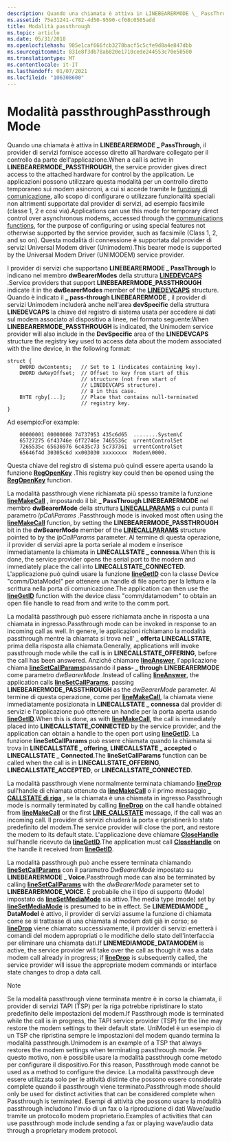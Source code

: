 ```yaml
---
description: Quando una chiamata è attiva in LINEBEARERMODE \_ PassThrough, il provider di servizi fornisce accesso diretto all'hardware collegato per il controllo da parte dell'applicazione.
ms.assetid: 75e31241-c782-4d50-9590-cf68c0505add
title: Modalità passthrough
ms.topic: article
ms.date: 05/31/2018
ms.openlocfilehash: 985e1caf666fcb3278bacf5c5cfe9d8a4e847dbb
ms.sourcegitcommit: 831e8f3db78ab820e1710cede244553c70e50500
ms.translationtype: MT
ms.contentlocale: it-IT
ms.lasthandoff: 01/07/2021
ms.locfileid: "106308600"
---
```

# <a name="passthrough-mode"></a><span data-ttu-id="c7bee-103">Modalità passthrough</span><span class="sxs-lookup"><span data-stu-id="c7bee-103">Passthrough Mode</span></span>

<span data-ttu-id="c7bee-104">Quando una chiamata è attiva in **LINEBEARERMODE \_ PassThrough**, il provider di servizi fornisce accesso diretto all'hardware collegato per il controllo da parte dell'applicazione.</span><span class="sxs-lookup"><span data-stu-id="c7bee-104">When a call is active in **LINEBEARERMODE\_PASSTHROUGH**, the service provider gives direct access to the attached hardware for control by the application.</span></span> <span data-ttu-id="c7bee-105">Le applicazioni possono utilizzare questa modalità per un controllo diretto temporaneo sui modem asincroni, a cui si accede tramite le [funzioni di comunicazione](/windows/desktop/DevIO/communications-functions), allo scopo di configurare o utilizzare funzionalità speciali non altrimenti supportate dal provider di servizi, ad esempio facsimile (classe 1, 2 e così via).</span><span class="sxs-lookup"><span data-stu-id="c7bee-105">Applications can use this mode for temporary direct control over asynchronous modems, accessed through the [communications functions](/windows/desktop/DevIO/communications-functions), for the purpose of configuring or using special features not otherwise supported by the service provider, such as facsimile (Class 1, 2, and so on).</span></span> <span data-ttu-id="c7bee-106">Questa modalità di connessione è supportata dal provider di servizi Universal Modem driver (Unimodem).</span><span class="sxs-lookup"><span data-stu-id="c7bee-106">This bearer mode is supported by the Universal Modem Driver (UNIMODEM) service provider.</span></span>

<span data-ttu-id="c7bee-107">I provider di servizi che supportano **LINEBEARERMODE \_ PassThrough** lo indicano nel membro **dwBearerModes** della struttura [**LINEDEVCAPS**](/windows/desktop/api/Tapi/ns-tapi-linedevcaps) .</span><span class="sxs-lookup"><span data-stu-id="c7bee-107">Service providers that support **LINEBEARERMODE\_PASSTHROUGH** indicate it in the **dwBearerModes** member of the [**LINEDEVCAPS**](/windows/desktop/api/Tapi/ns-tapi-linedevcaps) structure.</span></span> <span data-ttu-id="c7bee-108">Quando è indicato il **\_ pass-through LINEBEARERMODE** , il provider di servizi Unimodem includerà anche nell'area **devSpecific** della struttura **LINEDEVCAPS** la chiave del registro di sistema usata per accedere ai dati sul modem associato al dispositivo a linee, nel formato seguente:</span><span class="sxs-lookup"><span data-stu-id="c7bee-108">When **LINEBEARERMODE\_PASSTHROUGH** is indicated, the Unimodem service provider will also include in the **DevSpecific** area of the **LINEDEVCAPS** structure the registry key used to access data about the modem associated with the line device, in the following format:</span></span>

``` syntax
struct {
    DWORD dwContents;   // Set to 1 (indicates containing key).
    DWORD dwKeyOffset;  // Offset to key from start of this
                        // structure (not from start of
                        // LINEDEVCAPS structure).
                        // 8 in this case. 
    BYTE rgby[...];     // Place that contains null-terminated
                        // registry key. 
}
```

<span data-ttu-id="c7bee-109">Ad esempio:</span><span class="sxs-lookup"><span data-stu-id="c7bee-109">For example:</span></span>

``` syntax
    00000001 00000008 74737953 435c6d65  ........System\C
    65727275 6f43746e 6f72746e 7465536c  urrentControlSet
    7265535c 65636976 6c435c73 5c737361  urrentControlSet
    65646f4d 30305c6d xx003030 xxxxxxxx  Modem\0000.
```

<span data-ttu-id="c7bee-110">Questa chiave del registro di sistema può quindi essere aperta usando la funzione [**RegOpenKey**](/windows/desktop/api/winreg/nf-winreg-regopenkeya) .</span><span class="sxs-lookup"><span data-stu-id="c7bee-110">This registry key could then be opened using the [**RegOpenKey**](/windows/desktop/api/winreg/nf-winreg-regopenkeya) function.</span></span>

<span data-ttu-id="c7bee-111">La modalità passthrough viene richiamata più spesso tramite la funzione [**lineMakeCall**](/windows/desktop/api/Tapi/nf-tapi-linemakecall) , impostando il bit **\_ PassThrough LINEBEARERMODE** nel membro **dwBearerMode** della struttura [**LINECALLPARAMS**](/windows/desktop/api/Tapi/ns-tapi-linecallparams) a cui punta il parametro *lpCallParams* .</span><span class="sxs-lookup"><span data-stu-id="c7bee-111">Passthrough mode is invoked most often using the [**lineMakeCall**](/windows/desktop/api/Tapi/nf-tapi-linemakecall) function, by setting the **LINEBEARERMODE\_PASSTHROUGH** bit in the **dwBearerMode** member of the [**LINECALLPARAMS**](/windows/desktop/api/Tapi/ns-tapi-linecallparams) structure pointed to by the *lpCallParams* parameter.</span></span> <span data-ttu-id="c7bee-112">Al termine di questa operazione, il provider di servizi apre la porta seriale al modem e inserisce immediatamente la chiamata in **LINECALLSTATE \_ connessa**.</span><span class="sxs-lookup"><span data-stu-id="c7bee-112">When this is done, the service provider opens the serial port to the modem and immediately place the call into **LINECALLSTATE\_CONNECTED**.</span></span> <span data-ttu-id="c7bee-113">L'applicazione può quindi usare la funzione [**lineGetID**](/windows/desktop/api/Tapi/nf-tapi-linegetid) con la classe Device "comm/DataModel" per ottenere un handle di file aperto per la lettura e la scrittura nella porta di comunicazione.</span><span class="sxs-lookup"><span data-stu-id="c7bee-113">The application can then use the [**lineGetID**](/windows/desktop/api/Tapi/nf-tapi-linegetid) function with the device class "comm/datamodem" to obtain an open file handle to read from and write to the comm port.</span></span>

<span data-ttu-id="c7bee-114">La modalità passthrough può essere richiamata anche in risposta a una chiamata in ingresso.</span><span class="sxs-lookup"><span data-stu-id="c7bee-114">Passthrough mode can be invoked in response to an incoming call as well.</span></span> <span data-ttu-id="c7bee-115">In genere, le applicazioni richiamano la modalità passthrough mentre la chiamata si trova nell' **\_ offerta LINECALLSTATE**, prima della risposta alla chiamata.</span><span class="sxs-lookup"><span data-stu-id="c7bee-115">Generally, applications will invoke passthrough mode while the call is in **LINECALLSTATE\_OFFERING**, before the call has been answered.</span></span> <span data-ttu-id="c7bee-116">Anziché chiamare [**lineAnswer**](/windows/desktop/api/Tapi/nf-tapi-lineanswer), l'applicazione chiama [**lineSetCallParams**](/windows/desktop/api/Tapi/nf-tapi-linesetcallparams)passando il **pass- \_ through LINEBEARERMODE** come parametro *dwBearerMode* .</span><span class="sxs-lookup"><span data-stu-id="c7bee-116">Instead of calling [**lineAnswer**](/windows/desktop/api/Tapi/nf-tapi-lineanswer), the application calls [**lineSetCallParams**](/windows/desktop/api/Tapi/nf-tapi-linesetcallparams), passing **LINEBEARERMODE\_PASSTHROUGH** as the *dwBearerMode* parameter.</span></span> <span data-ttu-id="c7bee-117">Al termine di questa operazione, come per [**lineMakeCall**](/windows/desktop/api/Tapi/nf-tapi-linemakecall), la chiamata viene immediatamente posizionata in **LINECALLSTATE \_ connessa** dal provider di servizi e l'applicazione può ottenere un handle per la porta aperta usando [**lineGetID**](/windows/desktop/api/Tapi/nf-tapi-linegetid).</span><span class="sxs-lookup"><span data-stu-id="c7bee-117">When this is done, as with [**lineMakeCall**](/windows/desktop/api/Tapi/nf-tapi-linemakecall), the call is immediately placed into **LINECALLSTATE\_CONNECTED** by the service provider, and the application can obtain a handle to the open port using [**lineGetID**](/windows/desktop/api/Tapi/nf-tapi-linegetid).</span></span> <span data-ttu-id="c7bee-118">La funzione **lineSetCallParams** può essere chiamata quando la chiamata si trova in **LINECALLSTATE \_ offering**, **LINECALLSTATE \_ accepted** o **LINECALLSTATE \_ Connected**.</span><span class="sxs-lookup"><span data-stu-id="c7bee-118">The **lineSetCallParams** function can be called when the call is in **LINECALLSTATE\_OFFERING**, **LINECALLSTATE\_ACCEPTED**, or **LINECALLSTATE\_CONNECTED**.</span></span>

<span data-ttu-id="c7bee-119">La modalità passthrough viene normalmente terminata chiamando [**lineDrop**](/windows/desktop/api/Tapi/nf-tapi-linedrop) sull'handle di chiamata ottenuto da [**lineMakeCall**](/windows/desktop/api/Tapi/nf-tapi-linemakecall) o il primo messaggio [**\_ CALLSTATE di riga**](line-callstate.md) , se la chiamata è una chiamata in ingresso.</span><span class="sxs-lookup"><span data-stu-id="c7bee-119">Passthrough mode is normally terminated by calling [**lineDrop**](/windows/desktop/api/Tapi/nf-tapi-linedrop) on the call handle obtained from [**lineMakeCall**](/windows/desktop/api/Tapi/nf-tapi-linemakecall) or the first [**LINE\_CALLSTATE**](line-callstate.md) message, if the call was an incoming call.</span></span> <span data-ttu-id="c7bee-120">Il provider di servizi chiuderà la porta e ripristinerà lo stato predefinito del modem.</span><span class="sxs-lookup"><span data-stu-id="c7bee-120">The service provider will close the port, and restore the modem to its default state.</span></span> <span data-ttu-id="c7bee-121">L'applicazione deve chiamare [**CloseHandle**](/windows/desktop/api/handleapi/nf-handleapi-closehandle) sull'handle ricevuto da [**lineGetID**](/windows/desktop/api/Tapi/nf-tapi-linegetid).</span><span class="sxs-lookup"><span data-stu-id="c7bee-121">The application must call [**CloseHandle**](/windows/desktop/api/handleapi/nf-handleapi-closehandle) on the handle it received from [**lineGetID**](/windows/desktop/api/Tapi/nf-tapi-linegetid).</span></span>

<span data-ttu-id="c7bee-122">La modalità passthrough può anche essere terminata chiamando [**lineSetCallParams**](/windows/desktop/api/Tapi/nf-tapi-linesetcallparams) con il parametro *DwBearerMode* impostato su **LINEBEARERMODE \_ Voice**.</span><span class="sxs-lookup"><span data-stu-id="c7bee-122">Passthrough mode can also be terminated by calling [**lineSetCallParams**](/windows/desktop/api/Tapi/nf-tapi-linesetcallparams) with the *dwBearerMode* parameter set to **LINEBEARERMODE\_VOICE**.</span></span> <span data-ttu-id="c7bee-123">È probabile che il tipo di supporto (Mode) impostato da [**lineSetMediaMode**](/windows/desktop/api/Tapi/nf-tapi-linesetmediamode) sia attivo.</span><span class="sxs-lookup"><span data-stu-id="c7bee-123">The media type (mode) set by [**lineSetMediaMode**](/windows/desktop/api/Tapi/nf-tapi-linesetmediamode) is presumed to be in effect.</span></span> <span data-ttu-id="c7bee-124">Se **LINEMEDIAMODE \_ DataModel** è attivo, il provider di servizi assume la funzione di chiamata come se si trattasse di una chiamata al modem dati già in corso; se [**lineDrop**](/windows/desktop/api/Tapi/nf-tapi-linedrop) viene chiamato successivamente, il provider di servizi emetterà i comandi del modem appropriati o le modifiche dello stato dell'interfaccia per eliminare una chiamata dati.</span><span class="sxs-lookup"><span data-stu-id="c7bee-124">If **LINEMEDIAMODE\_DATAMODEM** is active, the service provider will take over the call as though it was a data modem call already in progress; if [**lineDrop**](/windows/desktop/api/Tapi/nf-tapi-linedrop) is subsequently called, the service provider will issue the appropriate modem commands or interface state changes to drop a data call.</span></span>

> [!Note]  
> <span data-ttu-id="c7bee-125">Se la modalità passthrough viene terminata mentre è in corso la chiamata, il provider di servizi TAPI (TSP) per la riga potrebbe ripristinare lo stato predefinito delle impostazioni del modem.</span><span class="sxs-lookup"><span data-stu-id="c7bee-125">If Passthrough mode is terminated while the call is in progress, the TAPI service provider (TSP) for the line may restore the modem settings to their default state.</span></span> <span data-ttu-id="c7bee-126">UniModel è un esempio di un TSP che ripristina sempre le impostazioni del modem quando termina la modalità passthrough.</span><span class="sxs-lookup"><span data-stu-id="c7bee-126">Unimodem is an example of a TSP that always restores the modem settings when terminating passthrough mode.</span></span> <span data-ttu-id="c7bee-127">Per questo motivo, non è possibile usare la modalità passthrough come metodo per configurare il dispositivo.</span><span class="sxs-lookup"><span data-stu-id="c7bee-127">For this reason, Passthrough mode cannot be used as a method to configure the device.</span></span> <span data-ttu-id="c7bee-128">La modalità passthrough deve essere utilizzata solo per le attività distinte che possono essere considerate complete quando il passthrough viene terminato.</span><span class="sxs-lookup"><span data-stu-id="c7bee-128">Passthrough mode should only be used for distinct activities that can be considered complete when Passthrough is terminated.</span></span> <span data-ttu-id="c7bee-129">Esempi di attività che possono usare la modalità passthrough includono l'invio di un fax o la riproduzione di dati Wave/audio tramite un protocollo modem proprietario.</span><span class="sxs-lookup"><span data-stu-id="c7bee-129">Examples of activities that can use passthrough mode include sending a fax or playing wave/audio data through a proprietary modem protocol.</span></span>

 

 

 

